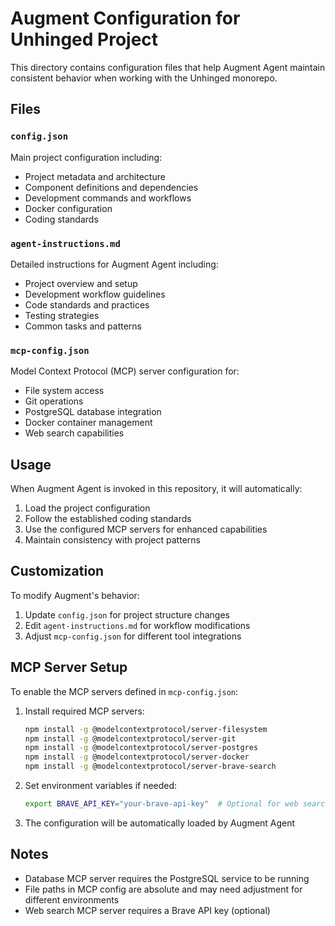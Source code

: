# Augment Configuration for Unhinged Project

This directory contains configuration files that help Augment Agent maintain consistent behavior when working with the Unhinged monorepo.

## Files

### `config.json`
Main project configuration including:
- Project metadata and architecture
- Component definitions and dependencies  
- Development commands and workflows
- Docker configuration
- Coding standards

### `agent-instructions.md`
Detailed instructions for Augment Agent including:
- Project overview and setup
- Development workflow guidelines
- Code standards and practices
- Testing strategies
- Common tasks and patterns

### `mcp-config.json`
Model Context Protocol (MCP) server configuration for:
- File system access
- Git operations
- PostgreSQL database integration
- Docker container management
- Web search capabilities

## Usage

When Augment Agent is invoked in this repository, it will automatically:
1. Load the project configuration
2. Follow the established coding standards
3. Use the configured MCP servers for enhanced capabilities
4. Maintain consistency with project patterns

## Customization

To modify Augment's behavior:
1. Update `config.json` for project structure changes
2. Edit `agent-instructions.md` for workflow modifications
3. Adjust `mcp-config.json` for different tool integrations

## MCP Server Setup

To enable the MCP servers defined in `mcp-config.json`:

1. Install required MCP servers:
   ```bash
   npm install -g @modelcontextprotocol/server-filesystem
   npm install -g @modelcontextprotocol/server-git
   npm install -g @modelcontextprotocol/server-postgres
   npm install -g @modelcontextprotocol/server-docker
   npm install -g @modelcontextprotocol/server-brave-search
   ```

2. Set environment variables if needed:
   ```bash
   export BRAVE_API_KEY="your-brave-api-key"  # Optional for web search
   ```

3. The configuration will be automatically loaded by Augment Agent

## Notes

- Database MCP server requires the PostgreSQL service to be running
- File paths in MCP config are absolute and may need adjustment for different environments
- Web search MCP server requires a Brave API key (optional)
